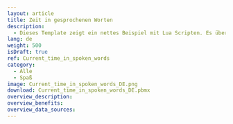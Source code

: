 ```yaml
---
layout: article
title: Zeit in gesprochenen Worten
description: 
  - Dieses Template zeigt ein nettes Beispiel mit Lua Scripten. Es übersetzt die aktuelle Stunde und Minute in gesprochene Worte.
lang: de
weight: 500
isDraft: true
ref: Current_time_in_spoken_words
category:
  - Alle
  - Spaß
image: Current_time_in_spoken_words_DE.png
download: Current_time_in_spoken_words_DE.pbmx
overview_description:
overview_benefits:
overview_data_sources:
---
```

